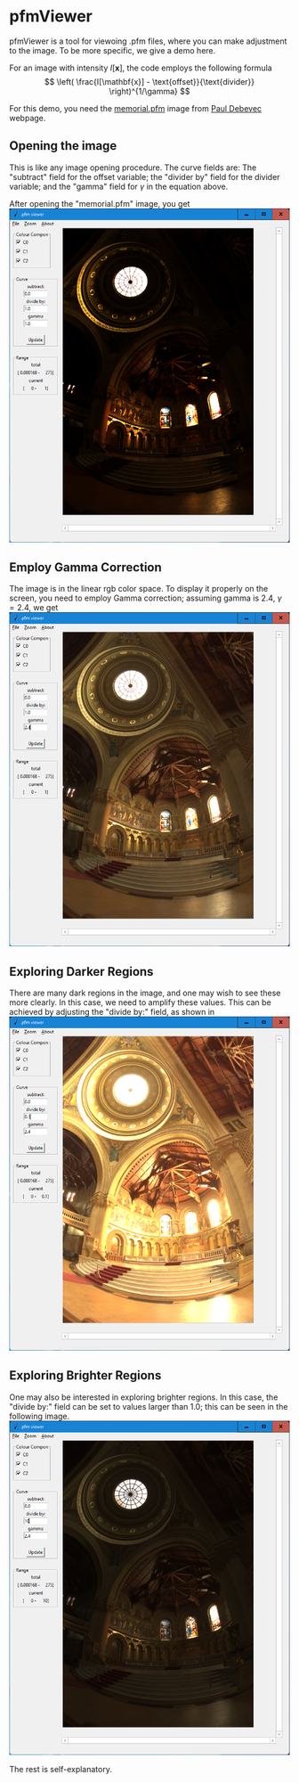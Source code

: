 # pfmViewer
pfmViewer is a tool for viewoing .pfm files, where you can make adjustment to 
the image. To be more specific, we give a demo here.

For an image with intensity $I[\mathbf{x}]$, the code employs the following formula
$$
\left( \frac{I[\mathbf{x}] - \text{offset}}{\text{divider}} \right)^{1/\gamma}
$$

For this demo, you need the 
[memorial.pfm](http://www.pauldebevec.com/Research/HDR/memorial.pfm)
image from [Paul Debevec](http://www.pauldebevec.com/Research/HDR/PFM/)
webpage.

## Opening the image
This is like any image opening procedure.  The curve fields are: 
The "subtract" field for the $\text{offset}$ variable; the "divider by" 
field for the $\text{divider}$ variable; and the "gamma" field for $\gamma$
in the equation above.

After opening the "memorial.pfm" image, you get
![](demo/01.png)

## Employ Gamma Correction
The image is in the linear rgb color space.  To display it properly on the
screen, you need to employ Gamma correction; assuming gamma is 2.4, 
$\gamma=2.4$, we get
![](demo/02.png)

## Exploring Darker Regions
There are many dark regions in the image, and one may wish to see these more
clearly.  In this case, we need to amplify these values.  This can be achieved
by adjusting the "divide by:" field, as shown in 
![](demo/03.png)

## Exploring Brighter Regions
One may also be interested in exploring brighter regions.  In this case,
the "divide by:" field can be set to values larger than 1.0; this can be 
seen in the following image. 
 ![](demo/04.png)

 The rest is self-explanatory.